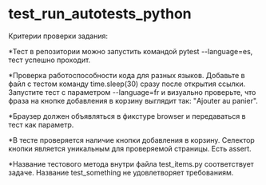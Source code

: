 # test_run_autotests_python
Критерии проверки задания:


*Тест в репозитории можно запустить командой pytest --language=es, тест успешно проходит.

*Проверка работоспособности кода для разных языков. Добавьте в файл с тестом команду time.sleep(30) сразу после открытия ссылки. Запустите тест с параметром --language=fr и визуально проверьте, что фраза на кнопке добавления в корзину выглядит так: "Ajouter au panier".

*Браузер должен объявляться в фикстуре browser и передаваться в тест как параметр.

*В тесте проверяется наличие кнопки добавления в корзину. Селектор кнопки является уникальным для проверяемой страницы. Есть assert.

*Название тестового метода внутри файла test_items.py соответствует задаче. Название test_something не удовлетворяет требованиям.
